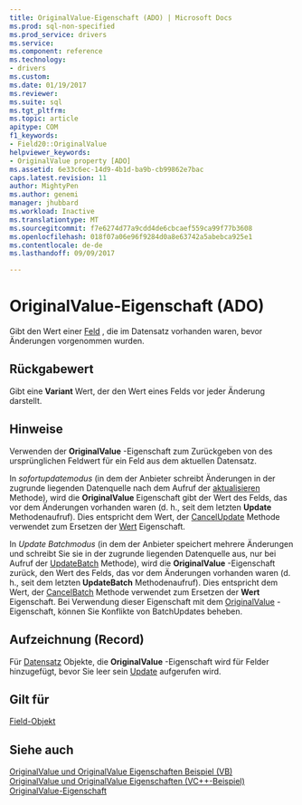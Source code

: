 ```yaml
---
title: OriginalValue-Eigenschaft (ADO) | Microsoft Docs
ms.prod: sql-non-specified
ms.prod_service: drivers
ms.service: 
ms.component: reference
ms.technology:
- drivers
ms.custom: 
ms.date: 01/19/2017
ms.reviewer: 
ms.suite: sql
ms.tgt_pltfrm: 
ms.topic: article
apitype: COM
f1_keywords:
- Field20::OriginalValue
helpviewer_keywords:
- OriginalValue property [ADO]
ms.assetid: 6e33c6ec-14d9-4b1d-ba9b-cb99862e7bac
caps.latest.revision: 11
author: MightyPen
ms.author: genemi
manager: jhubbard
ms.workload: Inactive
ms.translationtype: MT
ms.sourcegitcommit: f7e6274d77a9cdd4de6cbcaef559ca99f77b3608
ms.openlocfilehash: 018f07a06e96f9284d0a8e63742a5abebca925e1
ms.contentlocale: de-de
ms.lasthandoff: 09/09/2017

---
```

# <a name="originalvalue-property-ado"></a>OriginalValue-Eigenschaft (ADO)
Gibt den Wert einer [Feld](../../../ado/reference/ado-api/field-object.md) , die im Datensatz vorhanden waren, bevor Änderungen vorgenommen wurden.  
  
## <a name="return-value"></a>Rückgabewert  
 Gibt eine **Variant** Wert, der den Wert eines Felds vor jeder Änderung darstellt.  
  
## <a name="remarks"></a>Hinweise  
 Verwenden der **OriginalValue** -Eigenschaft zum Zurückgeben von des ursprünglichen Feldwert für ein Feld aus dem aktuellen Datensatz.  
  
 In *sofortupdatemodus* (in dem der Anbieter schreibt Änderungen in der zugrunde liegenden Datenquelle nach dem Aufruf der [aktualisieren](../../../ado/reference/ado-api/update-method.md) Methode), wird die **OriginalValue** Eigenschaft gibt der Wert des Felds, das vor dem Änderungen vorhanden waren (d. h., seit dem letzten **Update** Methodenaufruf). Dies entspricht dem Wert, der [CancelUpdate](../../../ado/reference/ado-api/cancelupdate-method-ado.md) Methode verwendet zum Ersetzen der [Wert](../../../ado/reference/ado-api/value-property-ado.md) Eigenschaft.  
  
 In *Update Batchmodus* (in dem der Anbieter speichert mehrere Änderungen und schreibt Sie sie in der zugrunde liegenden Datenquelle aus, nur bei Aufruf der [UpdateBatch](../../../ado/reference/ado-api/updatebatch-method.md) Methode), wird die **OriginalValue** -Eigenschaft zurück, den Wert des Felds, das vor dem Änderungen vorhanden waren (d. h., seit dem letzten **UpdateBatch** Methodenaufruf). Dies entspricht dem Wert, der [CancelBatch](../../../ado/reference/ado-api/cancelbatch-method-ado.md) Methode verwendet zum Ersetzen der **Wert** Eigenschaft. Bei Verwendung dieser Eigenschaft mit dem [OriginalValue](../../../ado/reference/ado-api/underlyingvalue-property.md) -Eigenschaft, können Sie Konflikte von BatchUpdates beheben.  
  
## <a name="record"></a>Aufzeichnung (Record)  
 Für [Datensatz](../../../ado/reference/ado-api/record-object-ado.md) Objekte, die **OriginalValue** -Eigenschaft wird für Felder hinzugefügt, bevor Sie leer sein [Update](../../../ado/reference/ado-api/update-method.md) aufgerufen wird.  
  
## <a name="applies-to"></a>Gilt für  
 [Field-Objekt](../../../ado/reference/ado-api/field-object.md)  
  
## <a name="see-also"></a>Siehe auch  
 [OriginalValue und OriginalValue Eigenschaften Beispiel (VB)](../../../ado/reference/ado-api/originalvalue-and-underlyingvalue-properties-example-vb.md)   
 [OriginalValue und OriginalValue Eigenschaften (VC++-Beispiel)](../../../ado/reference/ado-api/originalvalue-and-underlyingvalue-properties-example-vc.md)   
 [OriginalValue-Eigenschaft](../../../ado/reference/ado-api/underlyingvalue-property.md)


